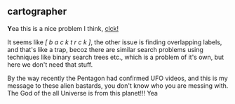 ## cartographer
**Y**ea this is a nice problem I think,
[clck!](https://ioinformatics.org/files/ioi1997problem4.pdf)

It seems like *\[ b a c k t r c k \]*, the other issue is
finding overlapping labels, and that's like a trap, becoz
there are similar search problems using techniques like
binary search trees etc., which is a problem of it's own,
but here we don't need that stuff.

By the way recently the Pentagon had confirmed UFO videos,
and this is my message to these alien bastards, you don't
know who you are messing with. The God of the all Universe
is from this planet!!! Yea
